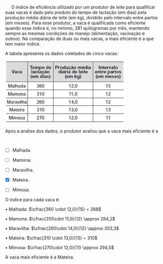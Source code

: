

     O índice de eficiência utilizado por um produtor de leite para qualificar suas vacas é dado pelo produto do tempo de lactação (em dias) pela produção média diária de leite (em kg), dividido pelo intervalo entre partos (em meses). Para esse produtor, a vaca é qualificada como eficiente quando esse índice é, no mínimo, 281 quilogramas por mês, mantendo sempre as mesmas condições de manejo (alimentação, vacinação e outros). Na comparação de duas ou mais vacas, a mais eficiente é a que tem maior índice.

A tabela apresenta os dados coletados de cinco vacas:

![](c23138f5-4e05-35c9-d72b-bcc1651d2161.png)

Após a análise dos dados, o produtor avaliou que a vaca mais eficiente é a

 



- [ ] Malhada.
- [ ] Mamona.
- [ ] Maravilha.
- [x] Mateira.
- [ ] Mimosa.


O índice para cada vaca é:

• Malhada: $\cfrac{360 \cdot 12,0}{15} = 288$

• Mamona: $\cfrac{310\cdot 11,0}{12} \approx 284,2$

• Maravilha: $\cfrac{260\cdot 14,0}{12} \approx 303,3$

• Mateira: $\cfrac{310 \cdot 13,0}{13} = 310$

• Mimosa: $\cfrac{270\cdot 12,0}{11} \approx 294,5$

A vaca mais eficiente é a Mateira.
